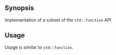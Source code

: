 ## Synopsis

Implementation of a subset of the `std::function` API

## Usage

Usage is similar to `std::function`. 